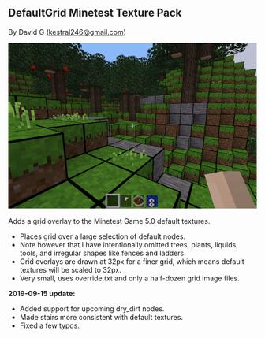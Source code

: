 
DefaultGrid Minetest Texture Pack
---------------------------------

By David G (kestral246@gmail.com)

![Screenshot](screenshot.png "Screenshot")

Adds a grid overlay to the Minetest Game 5.0 default textures.

- Places grid over a large selection of default nodes.
- Note however that I have intentionally omitted trees, plants, liquids, tools, and irregular shapes like fences and ladders.
- Grid overlays are drawn at 32px for a finer grid, which means default textures will be scaled to 32px.
- Very small, uses override.txt and only a half-dozen grid image files.

**2019-09-15 update:**

- Added support for upcoming dry_dirt nodes.
- Made stairs more consistent with default textures.
- Fixed a few typos.

